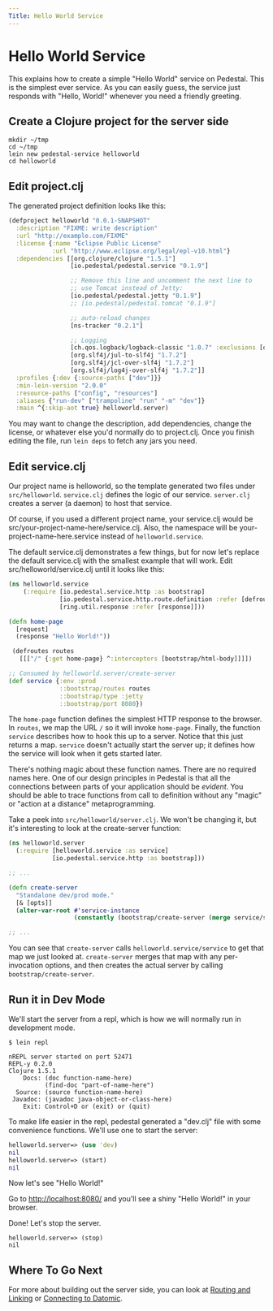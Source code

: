 ```yaml
---
Title: Hello World Service
---
```


<!--
 Copyright 2013 Relevance, Inc.

 The use and distribution terms for this software are covered by the
 Eclipse Public License 1.0 (http://opensource.org/licenses/eclipse-1.0)
 which can be found in the file epl-v10.html at the root of this distribution.

 By using this software in any fashion, you are agreeing to be bound by
 the terms of this license.

 You must not remove this notice, or any other, from this software.
-->

# Hello World Service

This explains how to create a simple "Hello World" service on
Pedestal. This is the simplest ever service. As you can easily guess,
the service just responds with "Hello, World!" whenever you need a
friendly greeting.

## Create a Clojure project for the server side

```
mkdir ~/tmp
cd ~/tmp
lein new pedestal-service helloworld
cd helloworld
```

## Edit project.clj

The generated project definition looks like this:

```clojure
(defproject helloworld "0.0.1-SNAPSHOT"
  :description "FIXME: write description"
  :url "http://example.com/FIXME"
  :license {:name "Eclipse Public License"
            :url "http://www.eclipse.org/legal/epl-v10.html"}
  :dependencies [[org.clojure/clojure "1.5.1"]
                 [io.pedestal/pedestal.service "0.1.9"]

                 ;; Remove this line and uncomment the next line to
                 ;; use Tomcat instead of Jetty:
                 [io.pedestal/pedestal.jetty "0.1.9"]
                 ;; [io.pedestal/pedestal.tomcat "0.1.9"]

                 ;; auto-reload changes
                 [ns-tracker "0.2.1"]

                 ;; Logging
                 [ch.qos.logback/logback-classic "1.0.7" :exclusions [org.slf4j/slf4j-api]]
                 [org.slf4j/jul-to-slf4j "1.7.2"]
                 [org.slf4j/jcl-over-slf4j "1.7.2"]
                 [org.slf4j/log4j-over-slf4j "1.7.2"]]
  :profiles {:dev {:source-paths ["dev"]}}
  :min-lein-version "2.0.0"
  :resource-paths ["config", "resources"]
  :aliases {"run-dev" ["trampoline" "run" "-m" "dev"]}
  :main ^{:skip-aot true} helloworld.server)
```

You may want to change the description, add dependencies, change the
license, or whatever else you'd normally do to project.clj. Once you
finish editing the file, run `lein deps` to fetch any jars you need.

## Edit service.clj

Our project name is helloworld, so the template generated two files
under `src/helloworld`. `service.clj` defines the logic of our 
service. `server.clj` creates a server (a daemon) to host that
service.

Of course, if you used a different project name, your service.clj
would be src/your-project-name-here/service.clj. Also, the namespace
will be your-project-name-here.service instead of `helloworld.service`.

The default service.clj demonstrates a few things, but for now let's
replace the default service.clj with the smallest example that will
work. Edit src/helloworld/service.clj until it looks like this:

```clojure
(ns helloworld.service
    (:require [io.pedestal.service.http :as bootstrap]
              [io.pedestal.service.http.route.definition :refer [defroutes]]
              [ring.util.response :refer [response]]))

(defn home-page
  [request]
  (response "Hello World!"))

 (defroutes routes
   [[["/" {:get home-page} ^:interceptors [bootstrap/html-body]]]])

;; Consumed by helloworld.server/create-server
(def service {:env :prod
              ::bootstrap/routes routes
              ::bootstrap/type :jetty
              ::bootstrap/port 8080})
```

The `home-page` function defines the simplest HTTP response to the
browser. In `routes`, we map the URL `/` so it will invoke
`home-page`. Finally, the function `service` describes how to hook
this up to a server. Notice that this just returns a map. `service`
doesn't actually start the server up; it defines how the service will
look when it gets started later.

There's nothing magic about these function names. There are no
required names here. One of our design principles in Pedestal is that
all the connections between parts of your application should be
_evident_. You should be able to trace functions from call to
definition without any "magic" or "action at a distance"
metaprogramming.

Take a peek into `src/helloworld/server.clj`. We won't be changing it,
but it's interesting to look at the create-server function:

``` clojure
(ns helloworld.server
  (:require [helloworld.service :as service]
            [io.pedestal.service.http :as bootstrap]))

;; ...

(defn create-server
  "Standalone dev/prod mode."
  [& [opts]]
  (alter-var-root #'service-instance
                  (constantly (bootstrap/create-server (merge service/service opts)))))

;; ...

```

You can see that `create-server` calls `helloworld.service/service` to
get that map we just looked at. `create-server` merges that map with
any per-invocation options, and then creates the actual server by
calling `bootstrap/create-server`.

## Run it in Dev Mode

We'll start the server from a repl, which is how we will normally run in development mode.

```
$ lein repl

nREPL server started on port 52471
REPL-y 0.2.0
Clojure 1.5.1
    Docs: (doc function-name-here)
          (find-doc "part-of-name-here")
  Source: (source function-name-here)
 Javadoc: (javadoc java-object-or-class-here)
    Exit: Control+D or (exit) or (quit)
```

To make life easier in the repl, pedestal generated a "dev.clj" file with some convenience functions. We'll use one to start the server:

```clojure
helloworld.server=> (use 'dev)
nil
helloworld.server=> (start)
nil

```

Now let's see "Hello World!"

Go to [http://localhost:8080/](http://localhost:8080/)  and you'll see a shiny "Hello World!" in your browser.

Done! Let's stop the server.

```
helloworld.server=> (stop)
nil
```

## Where To Go Next

For more about building out the server side, you can look at
[Routing and Linking](/documentation/service-routing/) or
[Connecting to Datomic](/documentation/connecting-to-datomic/).

